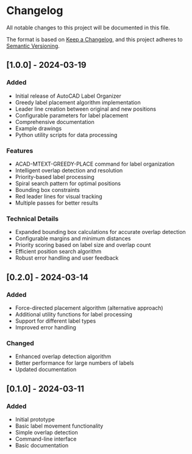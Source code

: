 # Changelog

All notable changes to this project will be documented in this file.

The format is based on [Keep a Changelog](https://keepachangelog.com/en/1.0.0/),
and this project adheres to [Semantic Versioning](https://semver.org/spec/v2.0.0.html).

## [1.0.0] - 2024-03-19

### Added
- Initial release of AutoCAD Label Organizer
- Greedy label placement algorithm implementation
- Leader line creation between original and new positions
- Configurable parameters for label placement
- Comprehensive documentation
- Example drawings
- Python utility scripts for data processing

### Features
- ACAD-MTEXT-GREEDY-PLACE command for label organization
- Intelligent overlap detection and resolution
- Priority-based label processing
- Spiral search pattern for optimal positions
- Bounding box constraints
- Red leader lines for visual tracking
- Multiple passes for better results

### Technical Details
- Expanded bounding box calculations for accurate overlap detection
- Configurable margins and minimum distances
- Priority scoring based on label size and overlap count
- Efficient position search algorithm
- Robust error handling and user feedback

## [0.2.0] - 2024-03-14

### Added
- Force-directed placement algorithm (alternative approach)
- Additional utility functions for label processing
- Support for different label types
- Improved error handling

### Changed
- Enhanced overlap detection algorithm
- Better performance for large numbers of labels
- Updated documentation

## [0.1.0] - 2024-03-11

### Added
- Initial prototype
- Basic label movement functionality
- Simple overlap detection
- Command-line interface
- Basic documentation 